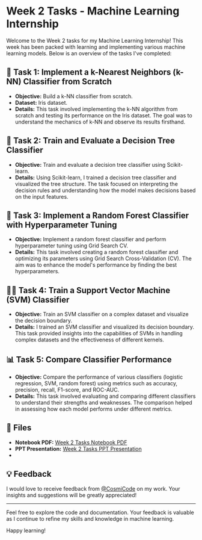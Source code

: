 
# Week 2 Tasks - Machine Learning Internship

Welcome to the Week 2 tasks for my Machine Learning Internship! This week has been packed with learning and implementing various machine learning models. Below is an overview of the tasks I've completed:

## 🌟 Task 1: Implement a k-Nearest Neighbors (k-NN) Classifier from Scratch

- **Objective:** Build a k-NN classifier from scratch.
- **Dataset:** Iris dataset.
- **Details:** This task involved implementing the k-NN algorithm from scratch and testing its performance on the Iris dataset. The goal was to understand the mechanics of k-NN and observe its results firsthand.

## 🌳 Task 2: Train and Evaluate a Decision Tree Classifier

- **Objective:** Train and evaluate a decision tree classifier using Scikit-learn.
- **Details:** Using Scikit-learn, I trained a decision tree classifier and visualized the tree structure. The task focused on interpreting the decision rules and understanding how the model makes decisions based on the input features.

## 🌲 Task 3: Implement a Random Forest Classifier with Hyperparameter Tuning

- **Objective:** Implement a random forest classifier and perform hyperparameter tuning using Grid Search CV.
- **Details:** This task involved creating a random forest classifier and optimizing its parameters using Grid Search Cross-Validation (CV). The aim was to enhance the model's performance by finding the best hyperparameters.

## 🐱‍💻 Task 4: Train a Support Vector Machine (SVM) Classifier

- **Objective:** Train an SVM classifier on a complex dataset and visualize the decision boundary.
- **Details:** I trained an SVM classifier and visualized its decision boundary. This task provided insights into the capabilities of SVMs in handling complex datasets and the effectiveness of different kernels.

## 📊 Task 5: Compare Classifier Performance

- **Objective:** Compare the performance of various classifiers (logistic regression, SVM, random forest) using metrics such as accuracy, precision, recall, F1-score, and ROC-AUC.
- **Details:** This task involved evaluating and comparing different classifiers to understand their strengths and weaknesses. The comparison helped in assessing how each model performs under different metrics.

## 📁 Files

- **Notebook PDF:** [Week 2 Tasks Notebook PDF](path-to-notebook-pdf)
- **PPT Presentation:** [Week 2 Tasks PPT Presentation](path-to-ppt)
- 

## 💡 Feedback

I would love to receive feedback from [@CosmiCode](https://www.linkedin.com/company/cosmicode/) on my work. Your insights and suggestions will be greatly appreciated!

---

Feel free to explore the code and documentation. Your feedback is valuable as I continue to refine my skills and knowledge in machine learning.

Happy learning!


